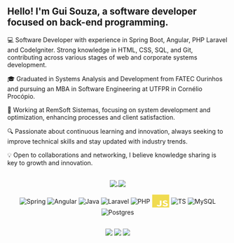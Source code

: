 ## Hello! I'm Gui Souza, a software developer focused on back-end programming.

💻 Software Developer with experience in Spring Boot, Angular, PHP Laravel and CodeIgniter. Strong knowledge in HTML, CSS, SQL, and Git, contributing across various stages of web and corporate systems development.

🎓 Graduated in Systems Analysis and Development from FATEC Ourinhos and pursuing an MBA in Software Engineering at UTFPR in Cornélio Procópio.

💼 Working at RemSoft Sistemas, focusing on system development and optimization, enhancing processes and client satisfaction.

🔍 Passionate about continuous learning and innovation, always seeking to improve technical skills and stay updated with industry trends.

💡 Open to collaborations and networking, I believe knowledge sharing is key to growth and innovation.

##

<div align="center">
  <a href="https://github.com/guisouzant/github-readme-stats">
    <img height=200 align="center" src="https://github-readme-stats.vercel.app/api?username=guisouzant&theme=dark&show_icons=true&rank_icon=github&include_all_commits=true&custom_title=Stats✨" />
  </a>
  <a href="https://github.com/guisouzant/convoychat">
    <img height=200 align="center" src="https://github-readme-stats.vercel.app/api/top-langs?username=guisouzant&layout=compact&langs_count=8&card_width=320&theme=dark" />
  </a>
</div>

<div align="center" style="display: inline_block"><br>

  <img align="center" alt="Spring" height="30" width="40" src="https://cdn.jsdelivr.net/gh/devicons/devicon@latest/icons/spring/spring-original.svg" />
  <img align="center" alt="Angular" height="30" width="40" src="https://cdn.jsdelivr.net/gh/devicons/devicon@latest/icons/angular/angular-original.svg" />
  <img align="center" alt="Java" height="30" width="40" src="https://cdn.jsdelivr.net/gh/devicons/devicon@latest/icons/java/java-original.svg" />   
  <img align="center" alt="Laravel" height="30" width="40" src="https://cdn.jsdelivr.net/gh/devicons/devicon@latest/icons/laravel/laravel-original.svg" />
  <img align="center" alt="PHP" height="30" width="40" src="https://cdn.jsdelivr.net/gh/devicons/devicon@latest/icons/php/php-original.svg" />
  <img align="center" alt="JS" height="30" width="40" src="https://raw.githubusercontent.com/devicons/devicon/master/icons/javascript/javascript-plain.svg">
  <img align="center" alt="TS" height="30" width="40" src="https://cdn.jsdelivr.net/gh/devicons/devicon@latest/icons/typescript/typescript-original.svg" />
  <img align="center" alt="MySQL" height="30" width="40" src="https://cdn.jsdelivr.net/gh/devicons/devicon@latest/icons/mysql/mysql-original.svg" />
  <img align="center" alt="Postgres" height="30" width="40" src="https://cdn.jsdelivr.net/gh/devicons/devicon@latest/icons/postgresql/postgresql-original.svg" />
          
</div>

  ##

<div align="center"> 
  <a href="https://instagram.com/guisouzant" target="_blank"><img src="https://img.shields.io/badge/-Instagram-%23E4405F?style=for-the-badge&logo=instagram&logoColor=white" target="_blank"></a>
  <a href="mailto:guilhermeantonio03@hotmail.com"><img src="https://img.shields.io/badge/-Gmail-%23333?style=for-the-badge&logo=gmail&logoColor=white" target="_blank"></a>
  <a href="https://www.linkedin.com/in/souzagui03/"><img src="https://img.shields.io/badge/LinkedIn-0077B5?style=for-the-badge&logo=linkedin&logoColor=white" target="_blank"></a>
